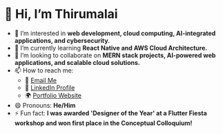 # 👋 Hi, I’m Thirumalai

- 👀 I’m interested in **web development, cloud computing, AI-integrated applications, and cybersecurity.**  
- 🌱 I’m currently learning **React Native and AWS Cloud Architecture.**  
- 💞️ I’m looking to collaborate on **MERN stack projects, AI-powered web applications, and scalable cloud solutions.**  
- 📫 How to reach me:  
  - 📧 [Email Me](mailto:thirumalaimurugavel.com)  
  - 🔗 [LinkedIn Profile](https://www.linkedin.com/in/thirumalai-m-384542308?utm_source=share&utm_campaign=share_via&utm_content=profile&utm_medium=android_app)  
  - 🌍 [Portfolio Website](https://thiru-personal-portfolio.vercel.app) 
- 😄 Pronouns: **He/Him**  
- ⚡ Fun fact: **I was awarded 'Designer of the Year' at a Flutter Fiesta workshop and won first place in the Conceptual Colloquium!**  

<!---  
Thiru-1820/Thiru-1820 is a ✨ special ✨ repository because its `README.md` (this file) appears on your GitHub profile.  
You can click the Preview link to take a look at your changes.  
--->  
